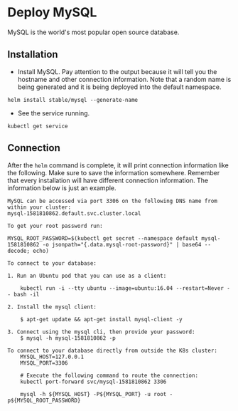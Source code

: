 # Deploy MySQL

MySQL is the world's most popular open source database. 

## Installation

* Install MySQL. Pay attention to the output because it will tell you the hostname and other connection information. Note that a random name is being generated and it is being deployed into the default namespace.

```
helm install stable/mysql --generate-name
```

* See the service running.

```
kubectl get service
```

## Connection

After the `helm` command is complete, it will print connection information like the following. Make sure to save the information somewhere. Remember that every installation will have different connection information. The information below is just an example.

```
MySQL can be accessed via port 3306 on the following DNS name from within your cluster:
mysql-1581810862.default.svc.cluster.local

To get your root password run:

MYSQL_ROOT_PASSWORD=$(kubectl get secret --namespace default mysql-1581810862 -o jsonpath="{.data.mysql-root-password}" | base64 --decode; echo)

To connect to your database:

1. Run an Ubuntu pod that you can use as a client:

    kubectl run -i --tty ubuntu --image=ubuntu:16.04 --restart=Never -- bash -il

2. Install the mysql client:

    $ apt-get update && apt-get install mysql-client -y

3. Connect using the mysql cli, then provide your password:
    $ mysql -h mysql-1581810862 -p

To connect to your database directly from outside the K8s cluster:
    MYSQL_HOST=127.0.0.1
    MYSQL_PORT=3306

    # Execute the following command to route the connection:
    kubectl port-forward svc/mysql-1581810862 3306

    mysql -h ${MYSQL_HOST} -P${MYSQL_PORT} -u root -p${MYSQL_ROOT_PASSWORD}
```